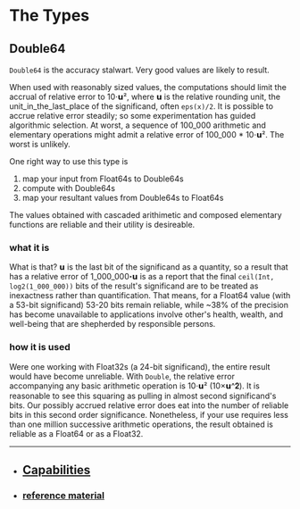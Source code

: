 # The Types


## Double64


`Double64` is the accuracy stalwart.  Very good values are likely to result.

When used with reasonably sized values, the computations should limit the accrual of relative error to 10⋅𝘂²,
where 𝘂 is the relative rounding unit, the unit_in_the_last_place of the significand, often `eps(x)/2`.
It is possible to accrue relative error steadily; so some experimentation has guided algorithmic selection.
At worst, a sequence of 100_000 arithmetic and elementary operations might admit a relative error of 100_000 * 10⋅𝘂².
The worst is unlikely.

One right way to use this type is

1. map your input from Float64s to Double64s
2. compute with Double64s
3. map your resultant values from Double64s to Float64s

The values obtained with cascaded arithimetic and composed elementary functions
are reliable and their utility is desireable.

### what it is

What is that? 𝘂 is the last bit of the significand as a quantity, so a result that has a relative error
of 1_000_000⋅𝘂 is as a report that the final `ceil(Int, log2(1_000_000))` bits of the result's significand
are to be treated as inexactness rather than quantification. That means, for a Float64 value
(with a 53-bit significand) 53-20 bits remain reliable, while ~38% of the precision has become unavailable
to applications involve other's health, wealth, and well-being that are shepherded by responsible persons.

### how it is used

Were one working with Float32s (a 24-bit significand), the entire result would have become unreliable.
With `Double`, the relative error accompanying any basic arithmetic operation is 10⋅𝘂² (10×𝘂^𝟐).
It is reasonable to see this squaring as pulling in almost second significand's bits.  Our possibly
accrued relative error does eat into the number of reliable bits in this second order significance.
Nonetheless, if your use requires less than one million successive arithmetic operations, the
result obtained is reliable as a Float64 or as a Float32.


-----

- ## [Capabilities](https://github.com/JuliaMath/DoubleFloats.jl/blob/master/docs/src/capabilities.md#capabilities)

- ### [reference material](https://github.com/JuliaMath/DoubleFloats.jl/blob/master/docs/src/references.md)
